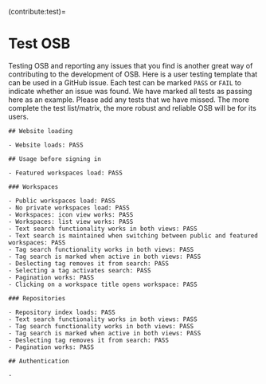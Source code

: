 (contribute:test)=
# Test OSB

Testing OSB and reporting any issues that you find is another great way of contributing to the development of OSB.
Here is a user testing template that can be used in a GitHub issue.
Each test can be marked `PASS` or `FAIL` to indicate whether an issue was found.
We have marked all tests as passing here as an example.
Please add any tests that we have missed.
The more complete the test list/matrix, the more robust and reliable OSB will be for its users.


```{code-block} markdown
## Website loading

- Website loads: PASS

## Usage before signing in

- Featured workspaces load: PASS

### Workspaces

- Public workspaces load: PASS
- No private workspaces load: PASS
- Workspaces: icon view works: PASS
- Workspaces: list view works: PASS
- Text search functionality works in both views: PASS
- Text search is maintained when switching between public and featured workspaces: PASS
- Tag search functionality works in both views: PASS
- Tag search is marked when active in both views: PASS
- Deslecting tag removes it from search: PASS
- Selecting a tag activates search: PASS
- Pagination works: PASS
- Clicking on a workspace title opens workspace: PASS

### Repositories

- Repository index loads: PASS
- Text search functionality works in both views: PASS
- Tag search functionality works in both views: PASS
- Tag search is marked when active in both views: PASS
- Deslecting tag removes it from search: PASS
- Pagination works: PASS

## Authentication

- 
```
